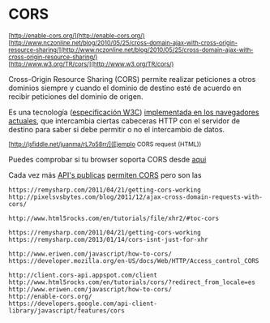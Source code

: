 # CORS

<sub>[http://enable-cors.org/](http://enable-cors.org/)</sub>  
<sub>[http://www.nczonline.net/blog/2010/05/25/cross-domain-ajax-with-cross-origin-resource-sharing/](http://www.nczonline.net/blog/2010/05/25/cross-domain-ajax-with-cross-origin-resource-sharing/)</sub>  
<sub>[http://www.w3.org/TR/cors/](http://www.w3.org/TR/cors/)</sub>

Cross-Origin Resource Sharing (CORS) permite realizar peticiones a otros dominios siempre y cuando el dominio de destino esté de acuerdo en recibir peticiones del dominio de origen. 

Es una tecnología ([especificación W3C](http://www.w3.org/TR/cors/)) [implementada en los navegadores actuales](http://caniuse.com/#feat=cors), que intercambia ciertas cabeceras HTTP con el servidor de destino para saber si debe permitir o no el intercambio de datos.

<sub>[http://jsfiddle.net/juanma/rL7o58rr/](Ejemplo CORS request (HTML))</sub>

Puedes comprobar si tu browser soporta CORS  desde [aqui](https://test-cors.appspot.com/#technical)

Cada vez más [API's publicas](http://enable-cors.org/resources.html#apis) [permiten CORS](http://www.w3.org/wiki/CORS_Enabled#Who_is_doing_it_already.3F) pero son las  

    https://remysharp.com/2011/04/21/getting-cors-working
    http://pixelsvsbytes.com/blog/2011/12/ajax-cross-domain-requests-with-cors/

    http://www.html5rocks.com/en/tutorials/file/xhr2/#toc-cors

    https://remysharp.com/2011/04/21/getting-cors-working
    https://remysharp.com/2013/01/14/cors-isnt-just-for-xhr

    http://www.eriwen.com/javascript/how-to-cors/   
    https://developer.mozilla.org/en-US/docs/Web/HTTP/Access_control_CORS  

    http://client.cors-api.appspot.com/client  
    http://www.html5rocks.com/en/tutorials/cors/?redirect_from_locale=es  
    http://www.eriwen.com/javascript/how-to-cors/  
    http://enable-cors.org/  
    https://developers.google.com/api-client-library/javascript/features/cors  
